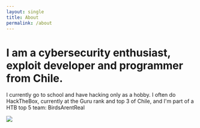 ```yaml
---
layout: single
title: About
permalink: /about
---
```


# I am a cybersecurity enthusiast, exploit developer and programmer from Chile.
I currently go to school and have hacking only as a hobby.
I often do HackTheBox, currently at the Guru rank and top 3 of Chile, and I'm part of a HTB top 5 team: BirdsArentReal

![](https://c4ebt.github.io/assets/images/htbbadge.png)
